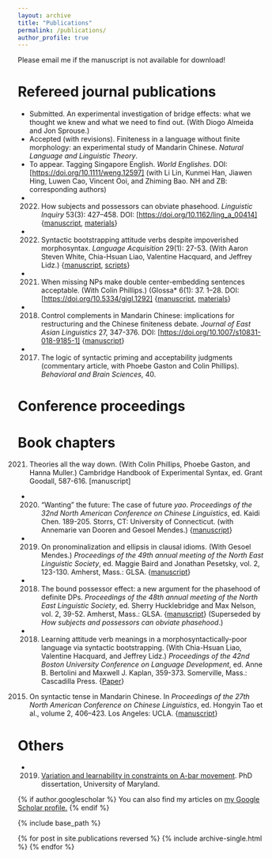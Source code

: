 ```yaml
---
layout: archive
title: "Publications"
permalink: /publications/
author_profile: true
---
```

Please email me if the manuscript is not available for download!

Refereed journal publications
======
+ Submitted. An experimental investigation of bridge effects: what we thought we knew and what we need to find out. (With Diogo Almeida and Jon Sprouse.)
+ Accepted (with revisions). Finiteness in a language without finite morphology: an experimental study of Mandarin Chinese. *Natural Language and Linguistic Theory*.
+ To appear. Tagging Singapore English. *World Englishes*. DOI: [https://doi.org/10.1111/weng.12597] (with Li Lin, Kunmei Han, Jiawen Hing, Luwen Cao, Vincent Ooi, and Zhiming Bao. NH and ZB: corresponding authors)
+ 2022. How subjects and possessors can obviate phasehood. *Linguistic Inquiry* 53(3): 427–458. DOI: [https://doi.org/10.1162/ling_a_00414] {[manuscript](), [materials]()}
+ 2022. Syntactic bootstrapping attitude verbs despite impoverished morphosyntax. *Language Acquisition* 29(1): 27-53. (With Aaron Steven White, Chia-Hsuan Liao, Valentine Hacquard, and Jeffrey Lidz.) {[manuscript](), [scripts]()}
+ 2021. When missing NPs make double center-embedding sentences acceptable. (With Colin Phillips.) (Glossa* 6(1): 37. 1–28. DOI: [https://doi.org/10.5334/gjgl.1292] {[manuscript](), [materials]()}
+ 2018. Control complements in Mandarin Chinese: implications for restructuring and the Chinese finiteness debate. *Journal of East Asian Linguistics* 27, 347-376. DOI: [https://doi.org/10.1007/s10831-018-9185-1] {[manuscript]()}
+ 2017. The logic of syntactic priming and acceptability judgments (commentary article, with Phoebe Gaston and Colin Phillips). *Behavioral and Brain Sciences*, 40.


Conference proceedings
======


Book chapters
======
2021. Theories all the way down. (With Colin Phillips, Phoebe Gaston, and Hanna Muller.) Cambridge Handbook of Experimental Syntax, ed. Grant Goodall, 587-616. [manuscript]





+ 2020. “Wanting” the future: The case of future *yao*. *Proceedings of the 32nd North American Conference on Chinese Linguistics*, ed. Kaidi Chen. 189-205. Storrs, CT: University of Connecticut. (with Annemarie van Dooren and Gesoel Mendes.) {[manuscript]()}
+ 2019. On pronominalization and ellipsis in clausal idioms. (With Gesoel Mendes.) *Proceedings of the 49th annual meeting of the North East Linguistic Society*, ed. Maggie Baird and Jonathan Pesetsky, vol. 2, 123-130. Amherst, Mass.: GLSA. {[manuscript]()}
+ 2018. The bound possessor effect: a new argument for the phasehood of definite DPs. *Proceedings of the 48th annual meeting of the North East Linguistic Society*, ed. Sherry Hucklebridge and Max Nelson, vol. 2, 39-52. Amherst, Mass.: GLSA. {[manuscript]()} (Superseded by *How subjects and possessors can obviate phasehood*.)
+ 2018. Learning attitude verb meanings in a morphosyntactically-poor language via syntactic bootstrapping. (With Chia-Hsuan Liao, Valentine Hacquard, and Jeffrey Lidz.) *Proceedings of the 42nd Boston University Conference on Language Development*, ed. Anne B. Bertolini and Maxwell J. Kaplan, 359-373. Somerville, Mass.: Cascadilla Press. {[Paper]()}
2015. On syntactic tense in Mandarin Chinese. In *Proceedings of the 27th North American Conference on Chinese Linguistics*, ed. Hongyin Tao et al., volume 2, 406–423. Los Angeles: UCLA. {[manuscript]()}

Others
======
+ 2019. [Variation and learnability in constraints on A-bar movement](). PhD dissertation, University of Maryland.


{% if author.googlescholar %}
  You can also find my articles on <u><a href="{{author.googlescholar}}">my Google Scholar profile</a>.</u>
{% endif %}

{% include base_path %}

{% for post in site.publications reversed %}
  {% include archive-single.html %}
{% endfor %}
